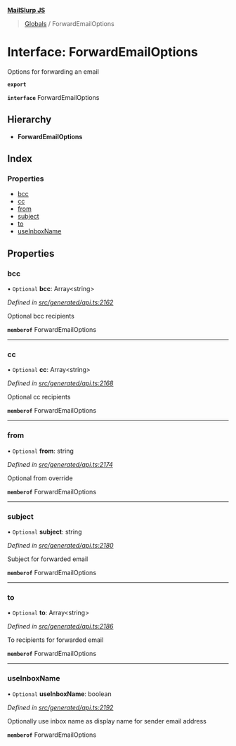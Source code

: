 **[MailSlurp JS](../README.md)**

> [Globals](../README.md) / ForwardEmailOptions

# Interface: ForwardEmailOptions

Options for forwarding an email

**`export`** 

**`interface`** ForwardEmailOptions

## Hierarchy

* **ForwardEmailOptions**

## Index

### Properties

* [bcc](forwardemailoptions.md#bcc)
* [cc](forwardemailoptions.md#cc)
* [from](forwardemailoptions.md#from)
* [subject](forwardemailoptions.md#subject)
* [to](forwardemailoptions.md#to)
* [useInboxName](forwardemailoptions.md#useinboxname)

## Properties

### bcc

• `Optional` **bcc**: Array\<string>

*Defined in [src/generated/api.ts:2162](https://github.com/mailslurp/mailslurp-client/blob/b27590b/src/generated/api.ts#L2162)*

Optional bcc recipients

**`memberof`** ForwardEmailOptions

___

### cc

• `Optional` **cc**: Array\<string>

*Defined in [src/generated/api.ts:2168](https://github.com/mailslurp/mailslurp-client/blob/b27590b/src/generated/api.ts#L2168)*

Optional cc recipients

**`memberof`** ForwardEmailOptions

___

### from

• `Optional` **from**: string

*Defined in [src/generated/api.ts:2174](https://github.com/mailslurp/mailslurp-client/blob/b27590b/src/generated/api.ts#L2174)*

Optional from override

**`memberof`** ForwardEmailOptions

___

### subject

• `Optional` **subject**: string

*Defined in [src/generated/api.ts:2180](https://github.com/mailslurp/mailslurp-client/blob/b27590b/src/generated/api.ts#L2180)*

Subject for forwarded email

**`memberof`** ForwardEmailOptions

___

### to

• `Optional` **to**: Array\<string>

*Defined in [src/generated/api.ts:2186](https://github.com/mailslurp/mailslurp-client/blob/b27590b/src/generated/api.ts#L2186)*

To recipients for forwarded email

**`memberof`** ForwardEmailOptions

___

### useInboxName

• `Optional` **useInboxName**: boolean

*Defined in [src/generated/api.ts:2192](https://github.com/mailslurp/mailslurp-client/blob/b27590b/src/generated/api.ts#L2192)*

Optionally use inbox name as display name for sender email address

**`memberof`** ForwardEmailOptions
